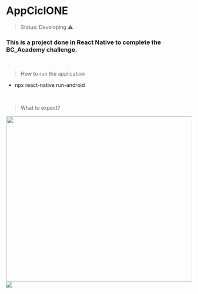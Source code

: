 <h1> AppCiclONE </h1>

> Status: Developing ⚠️


### This is a project done in React Native to complete the BC_Academy challenge.
<br>


> How to run the application

* npx react-native run-android

<br>

> What to expect?
<img style="border: 1px solid rgba(0, 0, 0, 0.1);" width="800" height="450" src="https://www.figma.com/embed?embed_host=share&url=https%3A%2F%2Fwww.figma.com%2Fproto%2FrmkvqeVNKIKDIxosXBNtvM%2FUntitled%3Fnode-id%3D207%253A2" allowfullscreen>

<img src="https://www.figma.com/proto/rmkvqeVNKIKDIxosXBNtvM/Untitled?node-id=207%3A2">

